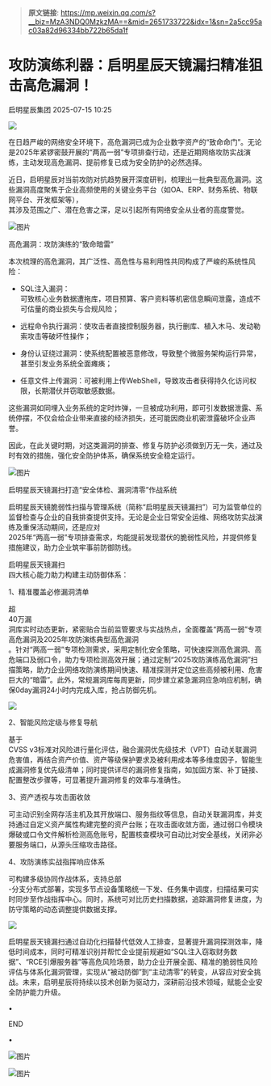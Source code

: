 > **原文链接**: https://mp.weixin.qq.com/s?__biz=MzA3NDQ0MzkzMA==&mid=2651733722&idx=1&sn=2a5cc95ac03a82d96334bb722b65da1f

#  攻防演练利器：启明星辰天镜漏扫精准狙击高危漏洞！  
 启明星辰集团   2025-07-15 10:25  
  
![](https://mmbiz.qpic.cn/sz_mmbiz_gif/BwR7Xg3aXhZ4fKxvYycpE3lmjKHcWdCnjrnLVfap5xlbicaWBeyuMNSIciaic98ALCKp8MNVzoxGvhrd60D0XU0Mg/640?wx_fmt=gif&from=appmsg "")  
  
  
  
在日趋严峻的网络安全环境下，高危漏洞已成为企业数字资产的“致命命门”。无论是2025年紧锣密鼓开展的“两高一弱”专项排查行动，还是近期网络攻防实战演练，主动发现高危漏洞、提前修复已成为安全防护的必然选择。  
  
  
近日，启明星辰对当前攻防对抗趋势展开深度研判，梳理出一批典型高危漏洞。这些漏洞高度聚焦于企业高频使用的关键业务平台（如OA、ERP、财务系统、物联网平台、开发框架等），  
其涉及范围之广、潜在危害之深，足以引起所有网络安全从业者的高度警觉。  
  
  
![图片](https://mmbiz.qpic.cn/mmbiz_png/bL2iaicTYdZn5I73XAzPibicJRZiasfOscNKgxW8aplecw86lNZ4C8GTYzsO1sF074btvo5R1yib0CUk7jkN7TzOlU3g/640?wx_fmt=png&tp=webp&wxfrom=5&wx_lazy=1 "")  
  
高危漏洞：攻防演练的“致命暗雷”  
  
  
本次梳理的高危漏洞，其广泛性、高危性与易利用性共同构成了严峻的系统性风险：  
  
  
- SQL注入漏洞：  
可致核心业务数据遭拖库，项目预算、客户资料等机密信息瞬间泄露，造成不可估量的商业损失与合规风险；  
  
- 远程命令执行漏洞：使攻击者直接控制服务器，执行删库、植入木马、发动勒索攻击等破坏性操作；  
  
- 身份认证绕过漏洞：使系统配置被恶意修改，导致整个微服务架构运行异常，甚至引发业务系统全面瘫痪；  
  
- 任意文件上传漏洞：可被利用上传WebShell，导致攻击者获得持久化访问权限，长期潜伏并窃取敏感数据。  
  
  
  
  
这些漏洞如同埋入业务系统的定时炸弹，一旦被成功利用，即可引发数据泄露、系统停摆，不仅会给企业带来直接的经济损失，还可能因商业机密泄露破坏企业声誉。  
  
  
因此，在此关键时期，对这类漏洞的排查、修复与防护必须做到万无一失，通过及时有效的措施，强化安全防护体系，确保系统安全稳定运行。  
  
  
![图片](https://mmbiz.qpic.cn/mmbiz_png/bL2iaicTYdZn5I73XAzPibicJRZiasfOscNKgxW8aplecw86lNZ4C8GTYzsO1sF074btvo5R1yib0CUk7jkN7TzOlU3g/640?wx_fmt=png&tp=webp&wxfrom=5&wx_lazy=1 "")  
  
启明星辰天镜漏扫打造“安全体检、漏洞清零”作战系统  
  
  
启明星辰天镜脆弱性扫描与管理系统（简称“启明星辰天镜漏扫”）可为监管单位的监督检查与企业的自我排查提供支持。无论是企业日常安全运维、网络攻防实战演练及重保活动期间，还是应对  
2025年“两高一弱”专项排查需求，均能提前发现潜伏的脆弱性风险，并提供修复措施建议，助力企业筑牢事前防御防线。  
  
  
启明星辰天镜漏扫  
四大核心能力助力构建主动防御体系：  
  
  
1、精准覆盖必修漏洞清单  
  
  
超  
40万漏  
洞库实时动态更新，紧密贴合当前监管要求与实战热点，全面覆盖“两高一弱”专项高危漏洞及2025年攻防演练典型高危漏洞  
。针对“两高一弱”专项检测需求，采用定制化安全策略，可快速探测高危漏洞、高危端口及弱口令，助力专项检测高效开展；通过定制“2025攻防演练高危漏洞”扫描策略，助力企业网络攻防演练期间快速、精准探测并定位这些高频被利用、危害巨大的“暗雷”。此外，常规漏洞库每周更新，同步建立紧急漏洞应急响应机制，确保0day漏洞24小时内完成入库，抢占防御先机。  
  
  
![](https://mmbiz.qpic.cn/sz_mmbiz_png/BwR7Xg3aXhaSdbZCAz6R0NRrX0SqEVdswjLibicyI3ab4AIS12uI2Tfia8pVc7ERlVxHh3L94yTiccVS88dzbQzpcQ/640?wx_fmt=png&from=appmsg "")  
  
  
2、智能风险定级与修复导航  
  
  
基于  
CVSS v3标准对风险进行量化评估，融合漏洞优先级技术（VPT）自动关联漏洞危害值，再结合资产价值、资产等级保护要求及被利用成本等多维度因子，智能生成漏洞修复优先级清单；同时提供详尽的漏洞修复指南，如加固方案、补丁链接、配置整改步骤等，可显著提升漏洞修复的效率与准确性。  
  
  
3、资产透视与攻击面收敛  
  
  
可主动识别全网存活主机及其开放端口、服务指纹等信息，自动关联漏洞库，并支持通过自定义资产属性构建完整的资产台账；在攻击面收敛方面，通过弱口令模块爆破或口令文件解析检测高危账号，配置核查模块可自动比对安全基线，关闭非必要服务端口，从源头压缩攻击路径。  
  
  
4、攻防演练实战指挥响应体系  
  
  
可构建多级协同作战体系，支持总部  
-分支分布式部署，实现多节点设备策略统一下发、任务集中调度，扫描结果可实时同步至作战指挥中心。同时，系统可对比历史扫描数据，追踪漏洞修复进度，为防守策略的动态调整提供数据支撑。  
  
  
  
![](https://mmbiz.qpic.cn/sz_mmbiz_gif/BwR7Xg3aXhZ4fKxvYycpE3lmjKHcWdCnWMSG48xXGc5iczqkTGHRh9ctjY8oYAROB6zfpXkbbARkB7dapDAKbww/640?wx_fmt=gif&from=appmsg "")  
  
  
启明星辰天镜漏扫通过自动化扫描替代低效人工排查，显著提升漏洞探测效率，降低时间成本，同时可精准识别并帮忙企业提前规避如“SQL注入窃取财务数据”、“RCE引爆服务器”等高危风险场景，助力企业开展全面、精准的脆弱性风险评估与体系化漏洞管理，实现从“被动防御”到“主动清零”的转变，从容应对安全挑战。未来，启明星辰将持续以技术创新为驱动力，深耕前沿技术领域，赋能企业安全防护能力升级。  
  
  
  
  
•  
  
END  
  
•  
  
  
  
![图片](https://mmbiz.qpic.cn/sz_mmbiz_gif/BwR7Xg3aXhaSnmwf3icRIibF3hTR99DgpjibNTWWcAM9nku4T17gxCXJyIZLy7pEEAbfXEIy8ffpO6mIUcBictkmZw/640?wx_fmt=gif&from=appmsg&wxfrom=5&wx_lazy=1&tp=webp "")  
  
[](https://mp.weixin.qq.com/s?__biz=MzA3NDQ0MzkzMA==&mid=2651688529&idx=1&sn=15ae6574a6aa36aa6b5b871b081a5da6&scene=21#wechat_redirect)  
  
![图片](https://mmbiz.qpic.cn/mmbiz_gif/BwR7Xg3aXhaOXFAap6OpOk7J3jrs8jWroVOQDibibC40UcRxx343kDbCEuib4KsvWfFZPW1WfEe0t4V5f5caJGGqw/640?wx_fmt=gif&wxfrom=5&wx_lazy=1&tp=webp "")  
  
